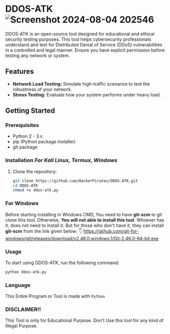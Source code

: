# DDOS-ATK ![Screenshot 2024-08-04 202546](https://github.com/user-attachments/assets/55e3354f-a8c0-4d92-8aea-ec3270e14492)

DDOS-ATK is an open-source tool designed for educational and ethical security testing purposes. This tool helps cybersecurity professionals understand and test for Distributed Denial of Service (DDoS) vulnerabilities in a controlled and legal manner. Ensure you have explicit permission before testing any network or system.

## Features

- **Network Load Testing:** Simulate high-traffic scenarios to test the robustness of your network.
- **Stress Testing:** Evaluate how your system performs under heavy load.

## Getting Started

### Prerequisites

- Python 2 - 3.x
- pip (Python package installer)
- git package

### Installation  *For Kali Linux, Termux, Windows*
1. Clone the repository:
    ```sh
    git clone https://github.com/HackerPirates/DDOS-ATK.git
    cd DDOS-ATK
    chmod +x ddos-atk.py
    ```
### For Windows
Before starting installing in Windows CMD, You need to have **git-scm** to git clone this tool. Otherwise, **You will not able to install this tool**.
Whoever has it, does not need to install it. But for those who don't have it,
they can install **git-scm** from the link given below: 👇
https://github.com/git-for-windows/git/releases/download/v2.46.0.windows.1/Git-2.46.0-64-bit.exe
### Usage

To start using DDOS-ATK, run the following command:

```sh
python ddos-atk.py
```

### Language

This Entire Program or Tool is made with ``Python``

### DISCLAIMER!!
This Tool is only for Educational Purpose. Don't Use this tool for any kind of Illegal Purpose.
